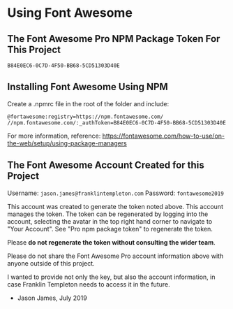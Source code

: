 # Using Font Awesome

## The Font Awesome Pro NPM Package Token For This Project

`B84E0EC6-0C7D-4F50-BB68-5CD51303D40E`

## Installing Font Awesome Using NPM

Create a .npmrc file in the root of the folder and include:

`@fortawesome:registry=https://npm.fontawesome.com/
//npm.fontawesome.com/:_authToken=B84E0EC6-0C7D-4F50-BB68-5CD51303D40E`

For more information, reference: https://fontawesome.com/how-to-use/on-the-web/setup/using-package-managers

## The Font Awesome Account Created for this Project

Username: `jason.james@franklintempleton.com`
Password: `fontawesome2019`

This account was created to generate the token noted above.  This account manages the token.  The token can be regenerated by logging into the account, selecting the avatar in the top right hand corner to navigate to "Your Account".  See "Pro npm package token" to regenerate the token.

Please **do not regenerate the token without consulting the wider team**.

Please do not share the Font Awesome Pro account information above with anyone outside of this project.  

I wanted to provide not only the key, but also the account information, in case Franklin Templeton needs to access it in the future.

- Jason James, July 2019
